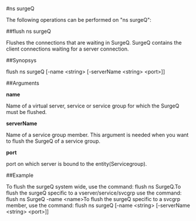 #ns surgeQ

The following operations can be performed on "ns surgeQ":


##flush ns surgeQ

Flushes the connections that are waiting in SurgeQ. SurgeQ contains the client connections waiting for a server connection.


##Synopsys

flush ns surgeQ [-name &lt;string>  [-serverName &lt;string>  &lt;port>]]


##Arguments

<b>name</b>
Name of a virtual server, service or service group for which the SurgeQ must be flushed.

<b>serverName</b>
Name of a service group member. This argument is needed when you want to flush the SurgeQ of a service group.

<b>port</b>
port on which server is bound to the entity(Servicegroup).



##Example

To flush the surgeQ system wide, use the command: flush ns SurgeQ.To flush the surgeQ specific to a vserver/service/svcgrp use the command: flush ns SurgeQ -name &lt;name&gt;To flush the surgeQ  specific to a svcgrp member, use the command: flush ns surgeQ [-name &lt;string&gt;  [-serverName &lt;string&gt;  &lt;port&gt;]]

